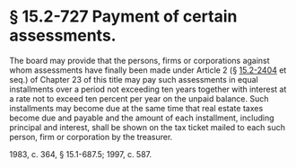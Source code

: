 # § 15.2-727 Payment of certain assessments.

<p>The board may provide that the persons, firms or corporations against whom assessments have finally been made under Article 2 (§ <a href='http://law.lis.virginia.gov/vacode/15.2-2404/'>15.2-2404</a> et seq.) of Chapter 23 of this title may pay such assessments in equal installments over a period not exceeding ten years together with interest at a rate not to exceed ten percent per year on the unpaid balance. Such installments may become due at the same time that real estate taxes become due and payable and the amount of each installment, including principal and interest, shall be shown on the tax ticket mailed to each such person, firm or corporation by the treasurer.</p><p>1983, c. 364, § 15.1-687.5; 1997, c. 587.</p>